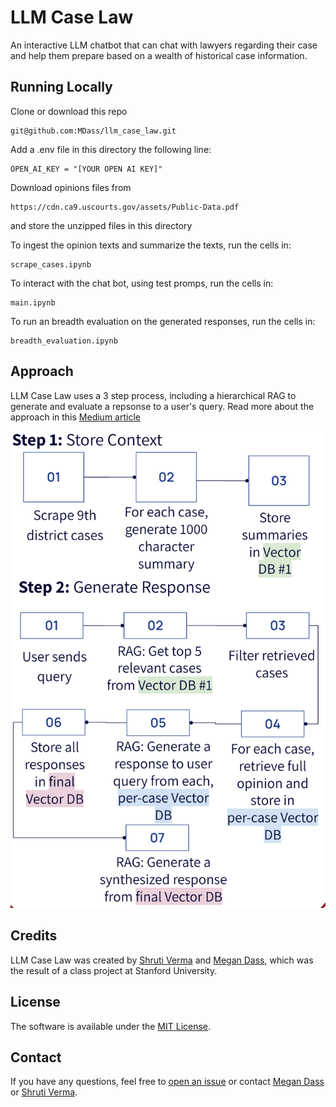 # LLM Case Law
An interactive LLM chatbot that can chat with lawyers regarding their case and help them prepare based on a wealth of historical case information.

## Running Locally
Clone or download this repo
```
git@github.com:MDass/llm_case_law.git
```

Add a .env file in this directory the following line:
```
OPEN_AI_KEY = "[YOUR OPEN AI KEY]"
```

Download opinions files from 
```
https://cdn.ca9.uscourts.gov/assets/Public-Data.pdf
```
and store the unzipped files in this directory

To ingest the opinion texts and summarize the texts, run the cells in:
```
scrape_cases.ipynb
```

To interact with the chat bot, using test promps, run the cells in:
```
main.ipynb
```

To run an breadth evaluation on the generated responses, run the cells in:
```
breadth_evaluation.ipynb
```

## Approach
LLM Case Law uses a 3 step process, including a hierarchical RAG to generate and evaluate a repsonse to a user's query. Read more about the approach in this [Medium article]()

![Alt text](hierarchical_rag.png)

## Credits
LLM Case Law was created by [Shruti Verma](https://www.linkedin.com/in/shruti-verma-18a958138/) and [Megan Dass](https://www.linkedin.com/in/megan-dass), which was the result of a class project at Stanford University.


## License
The software is available under the [MIT License](https://github.com/poloclub/skeletricks/blob/main/LICENSE).

## Contact
If you have any questions, feel free to [open an issue](https://github.com/MDass/llm_case_law/issues/new) or contact [Megan Dass](mailto:mdass9@stanford.edu) or [Shruti Verma](mailto:shrutive@stanford.edu).